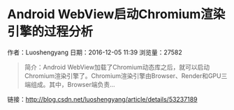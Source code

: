 # Android WebView启动Chromium渲染引擎的过程分析
作者：Luoshengyang
日期：2016-12-05 11:39
浏览量：27582
> 简介：Android WebView加载了Chromium动态库之后，就可以启动Chromium渲染引擎了。Chromium渲染引擎由Browser、Render和GPU三端组成。其中，Browser端负责...

 链接：http://blog.csdn.net/luoshengyang/article/details/53237189
